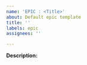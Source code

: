 ```yaml
---
name: 'EPIC : <Title>'
about: Default epic template
title: ''
labels: epic
assignees: ''

---
```


**Description:**
<Add descriptive content here for Epic>
